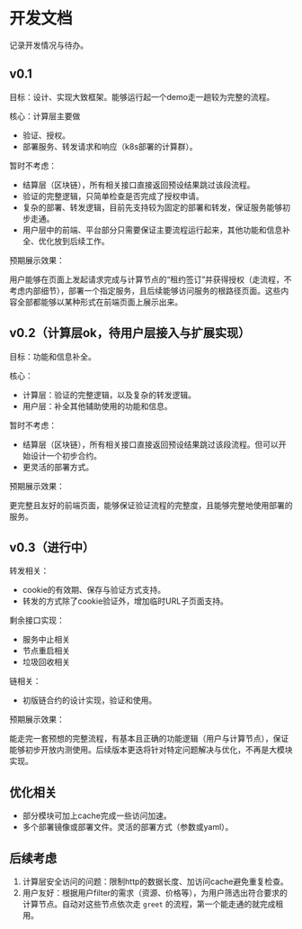 # 开发文档

记录开发情况与待办。

## v0.1

目标：设计、实现大致框架。能够运行起一个demo走一趟较为完整的流程。

核心：计算层主要做

- 验证、授权。
- 部署服务、转发请求和响应（k8s部署的计算群）。

暂时不考虑：

- 结算层（区块链），所有相关接口直接返回预设结果跳过该段流程。
- 验证的完整逻辑，只简单检查是否完成了授权申请。
- 复杂的部署、转发逻辑，目前先支持较为固定的部署和转发，保证服务能够初步走通。
- 用户层中的前端、平台部分只需要保证主要流程运行起来，其他功能和信息补全、优化放到后续工作。

预期展示效果：

用户能够在页面上发起请求完成与计算节点的“租约签订”并获得授权（走流程，不考虑内部细节），部署一个指定服务，且后续能够访问服务的根路径页面。这些内容全部都能够以某种形式在前端页面上展示出来。

## v0.2（计算层ok，待用户层接入与扩展实现）

目标：功能和信息补全。

核心：

- 计算层：验证的完整逻辑，以及复杂的转发逻辑。
- 用户层：补全其他辅助使用的功能和信息。

暂时不考虑：

- 结算层（区块链），所有相关接口直接返回预设结果跳过该段流程。但可以开始设计一个初步合约。
- 更灵活的部署方式。

预期展示效果：

更完整且友好的前端页面，能够保证验证流程的完整度，且能够完整地使用部署的服务。

## v0.3（进行中）

转发相关：

- cookie的有效期、保存与验证方式支持。
- 转发的方式除了cookie验证外，增加临时URL子页面支持。

剩余接口实现：

- 服务中止相关
- 节点重启相关
- 垃圾回收相关

链相关：

- 初版链合约的设计实现，验证和使用。

预期展示效果：

能走完一套预想的完整流程，有基本且正确的功能逻辑（用户与计算节点），保证能够初步开放内测使用。后续版本更迭将针对特定问题解决与优化，不再是大模块实现。

## 优化相关

- 部分模块可加上cache完成一些访问加速。
- 多个部署镜像或部署文件。灵活的部署方式（参数或yaml）。

## 后续考虑

1. 计算层安全访问的问题：限制http的数据长度、加访问cache避免重复检查。
2. 用户友好：根据用户filter的需求（资源、价格等），为用户筛选出符合要求的计算节点。自动对这些节点依次走 `greet` 的流程，第一个能走通的就完成租用。